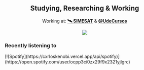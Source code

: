 <div align="center">
  <h2> Studying, Researching & Working </h2>
  <p>Working at: <b><a href="https://aeroespacial.centrosimes.cl/simesat-cansat-v1/">🛰️ SIMESAT</a></b> & <b><a href="https://github.com/CxrlosKenobi/UdeCursos.py">@UdeCursos</a></b></p>
  <img src="https://metrics.lecoq.io/CxrlosKenobi?template=classic&base.repositories=0&languages=1&pagespeed=1&activity=1&languages.limit=8&languages.colors=github&languages.threshold=0%25&activity.limit=5&activity.days=14&activity.filter=all&activity.visibility=all&activity.timestamps=false&pagespeed.url=cxrlosk.me&pagespeed.detailed=false&pagespeed.screenshot=false&config.timezone=America%2FSantiago"></img>
  </div>
<h3> Recently listening to </h3>
[![Spotify](https://cxrloskenobi.vercel.app/api/spotify)](https://open.spotify.com/user/ocpp3ci0zx29f9x2321yjlgrc)



